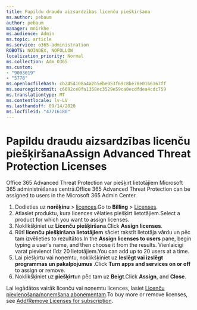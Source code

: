 ```yaml
---
title: Papildu draudu aizsardzības licenču piešķiršana
ms.author: pebaum
author: pebaum
manager: mnirkhe
ms.audience: Admin
ms.topic: article
ms.service: o365-administration
ROBOTS: NOINDEX, NOFOLLOW
localization_priority: Normal
ms.collection: Adm_O365
ms.custom:
- "9003019"
- "5778"
ms.openlocfilehash: cb2454108a4a2b5ebe053f69c8be78e0166167ff
ms.sourcegitcommit: c6692ce0fa1358ec3529e59ca0ecdfdea4cdc759
ms.translationtype: MT
ms.contentlocale: lv-LV
ms.lasthandoff: 09/14/2020
ms.locfileid: "47716180"
---
```

# <a name="assign-advanced-threat-protection-licenses"></a><span data-ttu-id="d5d23-102">Papildu draudu aizsardzības licenču piešķiršana</span><span class="sxs-lookup"><span data-stu-id="d5d23-102">Assign Advanced Threat Protection Licenses</span></span>

<span data-ttu-id="d5d23-103">Office 365 Advanced Threat Protection var piešķirt lietotājiem Microsoft 365 administrēšanas centrā.</span><span class="sxs-lookup"><span data-stu-id="d5d23-103">Office 365 Advanced Threat Protection can be assigned to users in the Microsoft 365 Admin Center.</span></span>

1. <span data-ttu-id="d5d23-104">Dodieties uz **norēķinu**  >  [licences](https://go.microsoft.com/fwlink/p/?linkid=842264).</span><span class="sxs-lookup"><span data-stu-id="d5d23-104">Go to **Billing** > [Licenses](https://go.microsoft.com/fwlink/p/?linkid=842264).</span></span>
2. <span data-ttu-id="d5d23-105">Atlasiet produktu, kura licences vēlaties piešķirt lietotājiem.</span><span class="sxs-lookup"><span data-stu-id="d5d23-105">Select a product for which you want to assign licenses.</span></span>
3. <span data-ttu-id="d5d23-106">Noklikšķiniet uz **Licenču piešķiršana**.</span><span class="sxs-lookup"><span data-stu-id="d5d23-106">Click **Assign licenses**.</span></span>
4. <span data-ttu-id="d5d23-107">Rūtī **licenču piešķiršana lietotājiem**  sāciet rakstīt lietotāja vārdu un pēc tam izvēlieties to rezultātos.</span><span class="sxs-lookup"><span data-stu-id="d5d23-107">In the **Assign licenses to users**  pane, begin typing a user's name, and then choose it from the results.</span></span> <span data-ttu-id="d5d23-108">Vienlaicīgi varat pievienot līdz 20 lietotājiem.</span><span class="sxs-lookup"><span data-stu-id="d5d23-108">You can add up to 20 users at a time.</span></span>
5. <span data-ttu-id="d5d23-109">Lai piešķirtu vai noņemtu, noklikšķiniet uz **Ieslēgt vai izslēgt programmas un pakalpojumus**  .</span><span class="sxs-lookup"><span data-stu-id="d5d23-109">Click **Turn apps and services on or off**  to assign or remove.</span></span>
6. <span data-ttu-id="d5d23-110">Noklikšķiniet uz **piešķirt**un pēc tam uz  **Beigt**.</span><span class="sxs-lookup"><span data-stu-id="d5d23-110">Click **Assign**, and  **Close**.</span></span>

<span data-ttu-id="d5d23-111">Lai iegādātos vairāk licenču vai noņemtu licences, lasiet [Licenču pievienošana/noņemšana abonementam](https://docs.microsoft.com/microsoft-365/commerce/licenses/buy-licenses?view=o365-worldwide#add-or-remove-licenses-for-your-business-subscription).</span><span class="sxs-lookup"><span data-stu-id="d5d23-111">To buy more or remove licenses, see [Add/Remove Licenses for subscription](https://docs.microsoft.com/microsoft-365/commerce/licenses/buy-licenses?view=o365-worldwide#add-or-remove-licenses-for-your-business-subscription).</span></span>